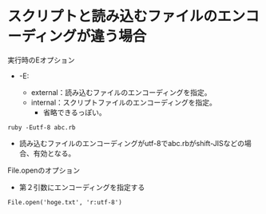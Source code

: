 # スクリプトと読み込むファイルのエンコーディングが違う場合

実行時のEオプション
- -E<external>:<internal>
  - external：読み込むファイルのエンコーディングを指定。
  - internal：スクリプトファイルのエンコーディングを指定。
    - 省略できるっぽい。

```
ruby -Eutf-8 abc.rb
```
- 読み込むファイルのエンコーディングがutf-8でabc.rbがshift-JISなどの場合、有効となる。

File.openのオプション
  - 第２引数にエンコーディングを指定する

```
File.open('hoge.txt', 'r:utf-8')
```

